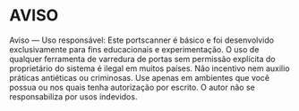 # AVISO

Aviso — Uso responsável: Este portscanner é básico e foi desenvolvido exclusivamente para fins educacionais e experimentação. 
O uso de qualquer ferramenta de varredura de portas sem permissão explícita do proprietário do sistema é ilegal em muitos países. 
Não incentivo nem auxilio práticas antiéticas ou criminosas. Use apenas em ambientes que você possua ou nos quais tenha autorização por escrito. O autor não se responsabiliza por usos indevidos.
